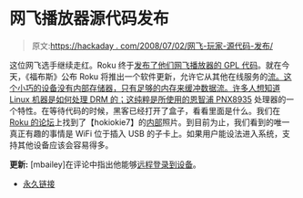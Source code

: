 # 网飞播放器源代码发布

> 原文:[https://hackaday . com/2008/07/02/网飞-玩家-源代码-发布/](https://hackaday.com/2008/07/02/netflix-player-source-code-released/)

这位网飞选手继续走红。Roku 终于[发布了他们网飞播放器的 GPL 代码](http://www.roku.com/community/gpl_nfp.php)。就在今天，《福布斯》公布 Roku 将推出一个软件更新，允许它从其他在线服务的[流。这个小巧的设备没有内部存储器，只有足够的内存来缓冲数据流。许多人想知道 Linux 机器是如何处理 DRM 的；这纯粹是所使用的](http://www.forbes.com/2008/07/02/netflix-roku-box-tech-intel-cx_mji_0702netflix.html?partner=yahootix)[恩智浦 PNX8935](http://www.nxp.com/applications/set_top_box/ip_stb/stb225/) 处理器的一个特性。在等待代码的时候，黑客已经打开了盒子，看看里面是什么。我们在 [Roku 的论坛](http://forums.roku.com/viewtopic.php?t=16685&postdays=0&postorder=asc&start=0)上找到了【hokiokie7】的[内部](http://s271.photobucket.com/albums/jj144/hokieokie7/)照片。到目前为止，我们看到的唯一真正有趣的事情是 WiFi 位于插入 USB 的子卡上。如果用户能设法进入系统，支持其他设备应该会容易得多。

**更新:** [mbailey]在评论中指出他能够[远程登录到设备](http://forums.rokulabs.com/viewtopic.php?t=17046&highlight=&sid=1bea026fdae6ddaace484e70273f2d0d)。

*   [永久链接](http://www.roku.com/community/gpl_nfp.php)